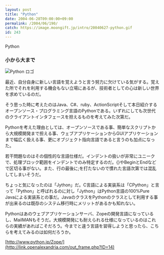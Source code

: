 ```yaml
---
layout: post
title: "Python"
date: 2004-06-28T09:00:00+09:00
permalink: /2004/06/190/
catch: https://image.moongift.jp/intro/20040627-python.gif
id: 243
---
```

Python  
<!--more-->

### 小から大まで
  

![Python ロゴ](https://image.moongift.jp/intro/20040627-python.gif "Python ロゴ")

  

最近、自分自身に新しい言語を覚えようと言う努力に欠けている気がする。覚えた所でそれを利用する機会もない立場にあるが、技術者としての心は新しい世界を求めているのだ。

  

そう思った時に考えたのはJava、C#、ruby、ActionScriptそして本日紹介するオープンソース・プログラミング言語のPythonである。いずれにしても次世代のクライアントインタフェースを担えるものを考えてみた次第だ。

  

Pythonを考えた理由としては、オープンソースである事、簡単なスクリプトから大規模開発まで担える事、ウェブアプリケーションからGUIアプリケーションまで幅広く扱える事、更にオブジェクト指向言語であると言うのも加点になった。

  

若干問題なのはその個性的な言語仕様だ。インデントの扱いが非常にユニークで、処理ブロック範囲をインデントでのみ特定するのだ。{}やBeginとEndなどで区切る事がない。また、行の最後に;を打たないので慣れた言語次第では混乱してしまいそうだ。

  

ちょっと気になったのは「Jython」だ。C言語による実装系は「CPython」と言って「Python」と呼ばれるのに対し「Jython」はPython言語の100%Pure Javaによる実装系との事だ。JavaのクラスをPythonのクラスとして利用する事が出来るのは既存のシステム移行時にメリットがあるかも知れない。

  

Pythonはあのウェブアプリケーションサーバ、Zopeの開発言語になっているし、MailMANもそうだ。大規模開発にも耐えられる仕様になっているのはこれらの実績があればこそだろう。今までと違う言語を習得しようと思ったら、こちらを考えてみるのは如何だろうか。

  

[http://www.python.jp/Zope/](http://link.openalexandria.com/out_frame.php?ID=14)

